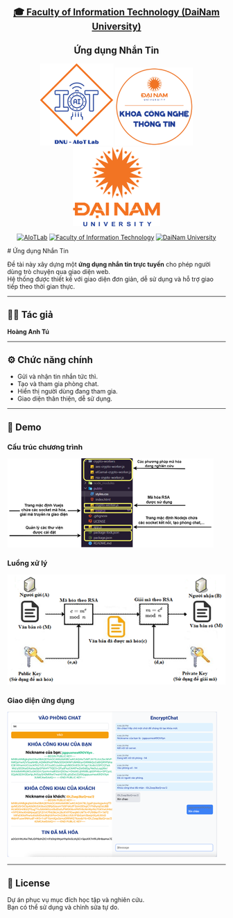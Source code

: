 <h2 align="center">
    <a href="https://dainam.edu.vn/vi/khoa-cong-nghe-thong-tin">
        🎓 Faculty of Information Technology (DaiNam University)
    </a>
</h2>

<h2 align="center">
    Ứng dụng Nhắn Tin
</h2>

<div align="center">
    <p align="center">
        <img src="docs/aiotlab_logo.png" alt="AIoTLab Logo" width="170"/>
        <img src="docs/fitdnu_logo.png" alt="FIT Logo" width="180"/>
        <img src="docs/dnu_logo.png" alt="DaiNam University Logo" width="200"/>
    </p>

[![AIoTLab](https://img.shields.io/badge/AIoTLab-green?style=for-the-badge)](https://www.facebook.com/DNUAIoTLab)
[![Faculty of Information Technology](https://img.shields.io/badge/Faculty%20of%20Information%20Technology-blue?style=for-the-badge)](https://dainam.edu.vn/vi/khoa-cong-nghe-thong-tin)
[![DaiNam University](https://img.shields.io/badge/DaiNam%20University-orange?style=for-the-badge)](https://dainam.edu.vn)

</div>
# Ứng dụng Nhắn Tin

Đề tài này xây dựng một **ứng dụng nhắn tin trực tuyến** cho phép người dùng trò chuyện qua giao diện web.  
Hệ thống được thiết kế với giao diện đơn giản, dễ sử dụng và hỗ trợ giao tiếp theo thời gian thực.

---

## 👨‍💻 Tác giả
**Hoàng Anh Tú**

---

## ⚙️ Chức năng chính
- Gửi và nhận tin nhắn tức thì.  
- Tạo và tham gia phòng chat.  
- Hiển thị người dùng đang tham gia.  
- Giao diện thân thiện, dễ sử dụng.  

---

## 📸 Demo

### Cấu trúc chương trình
![Cấu trúc chương trình](demo/1.png)

### Luồng xử lý
![Luồng xử lý](demo/2.png)

### Giao diện ứng dụng
![Giao diện](demo/3.png)

---

## 📄 License
Dự án phục vụ mục đích học tập và nghiên cứu.  
Bạn có thể sử dụng và chỉnh sửa tự do.
